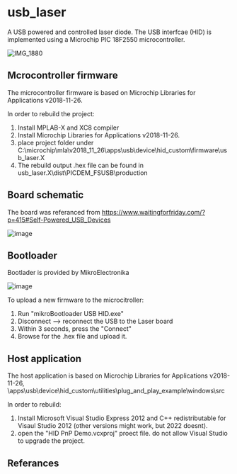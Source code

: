 # usb_laser
A USB powered and controlled laser diode. The USB interfcae (HID) is implemented using a Microchip PIC 18F2550 microcontroller.


![IMG_1880](https://user-images.githubusercontent.com/22654190/182002676-d2c6d1a1-d9a4-45ae-b38a-53bbb1d81dcd.jpg)

## Mcrocontroller firmware
The microcontroller firmware is based on Microchip Libraries for Applications v2018-11-26. 

In order to rebuild the project:
1. Install MPLAB-X and XC8 compiler
2. Install Microchip Libraries for Applications v2018-11-26.
3. place project folder under C:\microchip\mla\v2018_11_26\apps\usb\device\hid_custom\firmware\usb_laser.X
4. The rebuild output .hex file can be found in usb_laser.X\dist\PICDEM_FSUSB\production 

## Board schematic
The board was referanced from https://www.waitingforfriday.com/?p=415#Self-Powered_USB_Devices

![image](https://user-images.githubusercontent.com/22654190/182003204-159ad5cf-de81-443c-8107-c73c41814a5e.png)


## Bootloader
Bootlader is provided by MikroElectronika

![image](https://user-images.githubusercontent.com/22654190/182003121-57ccac03-e5a2-4df0-92e1-d9b438b4d895.png)

To upload a new firmware to the microcitroller:
1. Run "mikroBootloader USB HID.exe"
2. Disconnect --> reconnect the USB to the Laser board
3. Within 3 seconds, press the "Connect"
4. Browse for the .hex file and upload it. 


## Host application
The host application is based on Microchip Libraries for Applications v2018-11-26, \apps\usb\device\hid_custom\utilities\plug_and_play_example\windows\src

In order to rebuild:
1. Install Microsoft Visual Studio Express 2012 and C++ redistributable for Visaul Studio 2012 (other versions might work, but 2022 doesnt).
2. open the "HID PnP Demo.vcxproj" proect file. do not allow Visual Studio to upgrade the project. 


## Referances

